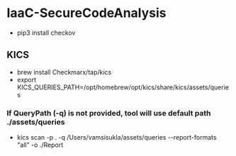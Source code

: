 # IaaC-SecureCodeAnalysis
- pip3 install checkov

## KICS
- brew install Checkmarx/tap/kics
- export KICS_QUERIES_PATH=/opt/homebrew/opt/kics/share/kics/assets/queries

### If QueryPath (-q) is not provided, tool will use default path ./assets/queries
- kics scan -p . -q /Users/vamsisukla/assets/queries --report-formats "all" -o ./Report

